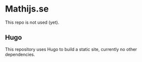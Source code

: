 # Mathijs.se

This repo is not used (yet).

## Hugo

This repository uses Hugo to build a static site, currently no other dependencies.
